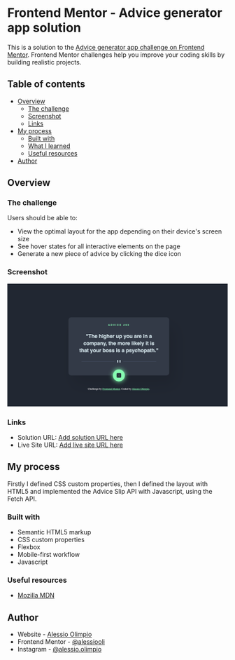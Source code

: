 # Frontend Mentor - Advice generator app solution

This is a solution to the [Advice generator app challenge on Frontend Mentor](https://www.frontendmentor.io/challenges/advice-generator-app-QdUG-13db). Frontend Mentor challenges help you improve your coding skills by building realistic projects.

## Table of contents

- [Overview](#overview)
  - [The challenge](#the-challenge)
  - [Screenshot](#screenshot)
  - [Links](#links)
- [My process](#my-process)
  - [Built with](#built-with)
  - [What I learned](#what-i-learned)
  - [Useful resources](#useful-resources)
- [Author](#author)

## Overview

### The challenge

Users should be able to:

- View the optimal layout for the app depending on their device's screen size
- See hover states for all interactive elements on the page
- Generate a new piece of advice by clicking the dice icon

### Screenshot

!['Screenshot'](./images/screenshot.png)

### Links

- Solution URL: [Add solution URL here](https://your-solution-url.com)
- Live Site URL: [Add live site URL here](https://your-live-site-url.com)

## My process

Firstly I defined CSS custom properties, then I defined the layout with HTML5 and implemented the Advice Slip API with Javascript, using the Fetch API.

### Built with

- Semantic HTML5 markup
- CSS custom properties
- Flexbox
- Mobile-first workflow
- Javascript

### Useful resources

- [Mozilla MDN](https://developer.mozilla.org/en-US/) 

## Author

- Website - [Alessio Olimpio](https://www.alessioolimpio.com/)
- Frontend Mentor - [@alessiooli](https://www.frontendmentor.io/profile/alessiooli)
- Instagram - [@alessio.olimpio](https://www.instagram.com/alessio.olimpio/)

 
